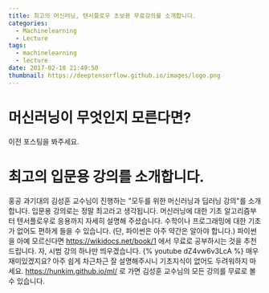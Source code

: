```yaml
---
title: 최고의 머신러닝, 텐서플로우 초보용 무료강의를 소개합니다.
categories:
  - Machinelearning
  - Lecture
tags:
  - machinelearning
  - lecture
date: 2017-02-18 21:49:50
thumbnail: https://deeptensorflow.github.io/images/logo.png
---
```

# 머신러닝이 무엇인지 모른다면?
이전 포스팅을 봐주세요.

# 최고의 입문용 강의를 소개합니다.
홍공 과기대의 김성훈 교수님이 진행하는 "모두를 위한 머신러닝과 딥러닝 강의"를 소개합니다.
입문용 강의로는 정말 최고라고 생각됩니다.
머신러닝에 대한 기초 알고리즘부터 텐서플로우로 응용까지 자세히 설명해 주셨습니다.
수학이나 프로그래밍에 대한 기초가 없어도 편하게 들을 수 있습니다.
(단, 파이썬은 아주 약간은 알아야 합니다.)
파이썬을 아예 모르신다면 https://wikidocs.net/book/1 에서 무료로 공부하시는 것을 추천드립니다.
자, 시범 강의 하나만 띄우겠습니다.
{% youtube dZ4vw6v3LcA %}
매우 재미있겠지요?
아주 쉽게 차근차근 잘 설명해주시니 기초지식이 없어도 두려워하지 마세요.
https://hunkim.github.io/ml/ 로 가면 김성훈 교수님의 모든 강의를 무료로 볼 수 있습니다.
